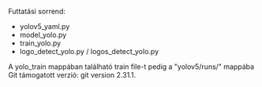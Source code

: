 Futtatási sorrend:
- yolov5_yaml.py
- model_yolo.py
- train_yolo.py
- logo_detect_yolo.py / logos_detect_yolo.py



A yolo_train mappában található train file-t pedig a "yolov5/runs/" mappába
Git támogatott verzió:
git version 2.31.1.


